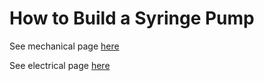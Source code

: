 # How to Build a Syringe Pump

See mechanical page [here](/CHBE-5890-Syringe-Pump-Build/mechanical)

See electrical page [here](/CHBE-5890-Syringe-Pump-Build/electrical)

